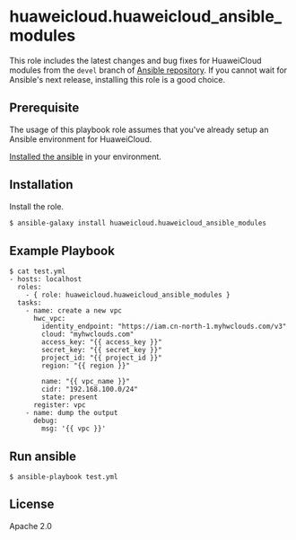 huaweicloud.huaweicloud_ansible_modules
=========

This role includes the latest changes and bug fixes for HuaweiCloud modules from the `devel` branch of [Ansible repository](https://github.com/ansible/ansible). If you cannot wait for Ansible's next release, installing this role is a good choice. 

Prerequisite
------------

The usage of this playbook role assumes that you've already setup an Ansible environment for HuaweiCloud.

[Installed the ansible](https://docs.ansible.com/ansible/latest/installation_guide/intro_installation.html) in your environment.

Installation
------------

Install the role.

  ``` bash
  $ ansible-galaxy install huaweicloud.huaweicloud_ansible_modules
  ```

Example Playbook
----------------

    $ cat test.yml
    - hosts: localhost
      roles:
        - { role: huaweicloud.huaweicloud_ansible_modules }
      tasks:
		- name: create a new vpc
		  hwc_vpc:
			identity_endpoint: "https://iam.cn-north-1.myhwclouds.com/v3"
			cloud: "myhwclouds.com"
			access_key: "{{ access_key }}"
			secret_key: "{{ secret_key }}"
			project_id: "{{ project_id }}"
			region: "{{ region }}"

			name: "{{ vpc_name }}"
			cidr: "192.168.100.0/24"
			state: present
		  register: vpc 
		- name: dump the output
		  debug:
			msg: '{{ vpc }}'

Run ansible
-----------
```
$ ansible-playbook test.yml
```

License
-------
Apache 2.0
